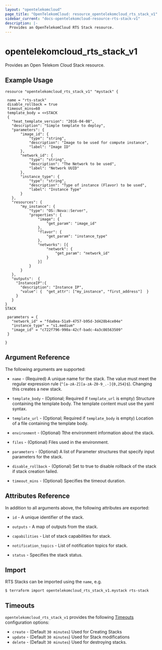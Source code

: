 ```yaml
---
layout: "opentelekomcloud"
page_title: "OpenTelekomCloud: resource_opentelekomcloud_rts_stack_v1"
sidebar_current: "docs-opentelekomcloud-resource-rts-stack-v1"
description: |-
  Provides an OpenTelekomCloud RTS Stack resource.
---
```


# opentelekomcloud_rts_stack_v1

Provides an Open Telekom Cloud Stack resource.

## Example Usage

 ```hcl
resource "opentelekomcloud_rts_stack_v1" "mystack" {

  name = "rts-stack"
  disable_rollback = true
  timeout_mins=60
  template_body = <<STACK
  {
    "heat_template_version": "2016-04-08",
    "description": "Simple template to deploy",
    "parameters": {
        "image_id": {
            "type": "string",
            "description": "Image to be used for compute instance",
            "label": "Image ID"
        },
        "network_id": {
            "type": "string",
            "description": "The Network to be used",
            "label": "Network UUID"
        },
        "instance_type": {
            "type": "string",
            "description": "Type of instance (Flavor) to be used",
            "label": "Instance Type"
        }
    },
    "resources": {
        "my_instance": {
            "type": "OS::Nova::Server",
            "properties": {
                "image": {
                    "get_param": "image_id"
                },
                "flavor": {
                    "get_param": "instance_type"
                },
                "networks": [{
                    "network": {
                        "get_param": "network_id"
                    }
                }]
            }
        }
    },
    "outputs":  {
      "InstanceIP":{
        "description": "Instance IP",
        "value": {  "get_attr": ["my_instance", "first_address"]  }
      }
    }
}
STACK

  parameters = {
    "network_id" = "fda8ea-51a9-4757-b95d-3d428b4ce04e"
    "instance_type" = "s1.medium"
    "image_id" = "c722f796-990a-42cf-badc-4a3c86563509"
  }

 }
 ```
## Argument Reference
The following arguments are supported:


* `name` - (Required) A unique name for the stack. The value must meet the regular expression rule (`^[a-zA-Z][a-zA-Z0-9_.-]{0,254}$`). Changing this creates a new stack.

* `template_body` - (Optional; Required if `template_url` is empty) Structure containing the template body. The template content must use the yaml syntax.

* `template_url` - (Optional; Required if `template_body` is empty) Location of a file containing the template body.

* `environment` - (Optional) Tthe environment information about the stack.

* `files` - (Optional) Files used in the environment.

* `parameters` - (Optional) A list of Parameter structures that specify input parameters for the stack.

* `disable_rollback` - (Optional) Set to true to disable rollback of the stack if stack creation failed.

* `timeout_mins` - (Optional) Specifies the timeout duration.

## Attributes Reference
In addition to all arguments above, the following attributes are exported:

* `id` - A unique identifier of the stack.

* `outputs` - A map of outputs from the stack.

* `capabilities` - List of stack capabilities for stack.

* `notification_topics` - List of notification topics for stack.

* `status` - Specifies the stack status.


## Import

RTS Stacks can be imported using the `name`, e.g.

```
$ terraform import opentelekomcloud_rts_stack_v1.mystack rts-stack
```


<a id="timeouts"></a>
## Timeouts

`opentelekomcloud_rts_stack_v1` provides the following
[Timeouts](/docs/configuration/resources.html#timeouts) configuration options:

- `create` - (Default `30 minutes`) Used for Creating Stacks
- `update` - (Default `30 minutes`) Used for Stack modifications
- `delete` - (Default `30 minutes`) Used for destroying stacks.

